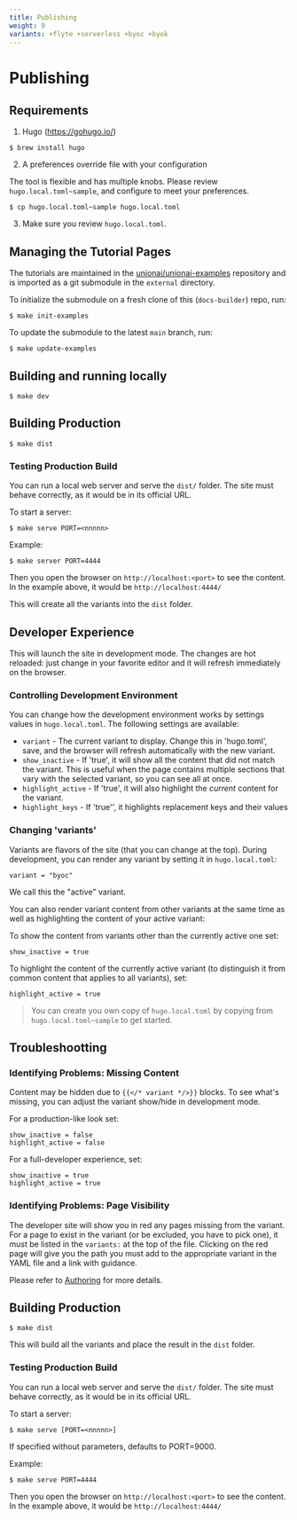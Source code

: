 ```yaml
---
title: Publishing
weight: 9
variants: +flyte +serverless +byoc +byok
---
```


# Publishing

## Requirements

1. Hugo (https://gohugo.io/)

```shell
$ brew install hugo
```

2. A preferences override file with your configuration

The tool is flexible and has multiple knobs. Please review `hugo.local.toml~sample`, and configure to meet your preferences.

```shell
$ cp hugo.local.toml~sample hugo.local.toml
```

3. Make sure you review `hugo.local.toml`.

## Managing the Tutorial Pages

The tutorials are maintained in the [unionai/unionai-examples](https://github.com/unionai/unionai-examples) repository and is imported as a git submodule in the `external`
directory.

To initialize the submodule on a fresh clone of this (`docs-builder`) repo, run:

```
$ make init-examples
```

To update the submodule to the latest `main` branch, run:

```
$ make update-examples
```

## Building and running locally

```
$ make dev
```

## Building Production

```
$ make dist
```

### Testing Production Build

You can run a local web server and serve the `dist/` folder. The site must behave correctly, as it would be in its official URL.

To start a server:

```
$ make serve PORT=<nnnnn>
```

Example:

```
$ make server PORT=4444
```

Then you open the browser on `http://localhost:<port>` to see the content. In the example above, it would be `http://localhost:4444/`


This will create all the variants into the `dist` folder.

## Developer Experience

This will launch the site in development mode.
The changes are hot reloaded: just change in your favorite editor and it will refresh immediately on the browser.

### Controlling Development Environment

You can change how the development environment works by settings values in `hugo.local.toml`. The following settings are available:

* `variant`          - The current variant to display. Change this in 'hugo.toml', save, and the browser will refresh automatically
                       with the new variant.
* `show_inactive`    - If 'true', it will show all the content that did not match the variant.
                       This is useful when the page contains multiple sections that vary with the selected variant,
                       so you can see all at once.
* `highlight_active` - If 'true', it will also highlight the *current* content for the variant.
* `highlight_keys`   - If 'true'', it highlights replacement keys and their values

### Changing 'variants'

Variants are flavors of the site (that you can change at the top).
During development, you can render any variant by setting it in `hugo.local.toml`:

```
variant = "byoc"
```

We call this the "active" variant.

You can also render variant content from other variants at the same time as well as highlighting the content of your active variant:

To show the content from variants other than the currently active one set:

```
show_inactive = true
```

To highlight the content of the currently active variant (to distinguish it from common content that applies to all variants), set:

```
highlight_active = true
```

> You can create you own copy of `hugo.local.toml` by copying from `hugo.local.toml~sample` to get started.

## Troubleshootting

### Identifying Problems: Missing Content

Content may be hidden due to `{{</* variant */>}}` blocks. To see what's missing,
you can adjust the variant show/hide in development mode.

For a production-like look set:

    show_inactive = false
    highlight_active = false

For a full-developer experience, set:

    show_inactive = true
    highlight_active = true

### Identifying Problems: Page Visibility

The developer site will show you in red any pages missing from the variant.
For a page to exist in the variant (or be excluded, you have to pick one), it must be listed in the `variants:` at the top of the file.
Clicking on the red page will give you the path you must add to the appropriate variant in the YAML file and a link with guidance.

Please refer to [Authoring](./authoring) for more details.

## Building Production

```
$ make dist
```

This will build all the variants and place the result in the `dist` folder.

### Testing Production Build

You can run a local web server and serve the `dist/` folder. The site must behave correctly, as it would be in its official URL.

To start a server:

```
$ make serve [PORT=<nnnnn>]
```

If specified without parameters, defaults to PORT=9000.

Example:

```
$ make serve PORT=4444
```

Then you open the browser on `http://localhost:<port>` to see the content. In the example above, it would be `http://localhost:4444/`


